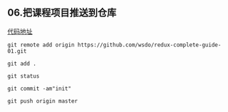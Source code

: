 ## 06.把课程项目推送到仓库
[代码地址](https://github.com/wsdo/redux-complete-guide-01.git)

```
git remote add origin https://github.com/wsdo/redux-complete-guide-01.git

git add .

git status

git commit -am"init"

git push origin master
```